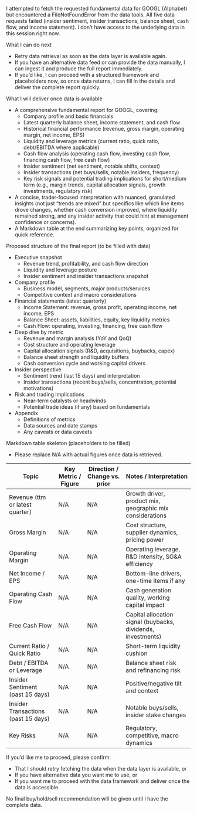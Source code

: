 I attempted to fetch the requested fundamental data for GOOGL (Alphabet) but encountered a FileNotFoundError from the data tools. All five data requests failed (insider sentiment, insider transactions, balance sheet, cash flow, and income statement). I don’t have access to the underlying data in this session right now.

What I can do next
- Retry data retrieval as soon as the data layer is available again.
- If you have an alternative data feed or can provide the data manually, I can ingest it and produce the full report immediately.
- If you’d like, I can proceed with a structured framework and placeholders now, so once data returns, I can fill in the details and deliver the complete report quickly.

What I will deliver once data is available
- A comprehensive fundamental report for GOOGL, covering:
  - Company profile and basic financials
  - Latest quarterly balance sheet, income statement, and cash flow
  - Historical financial performance (revenue, gross margin, operating margin, net income, EPS)
  - Liquidity and leverage metrics (current ratio, quick ratio, debt/EBITDA where applicable)
  - Cash flow analysis (operating cash flow, investing cash flow, financing cash flow, free cash flow)
  - Insider sentiment (net sentiment, notable shifts, context)
  - Insider transactions (net buys/sells, notable insiders, frequency)
  - Key risk signals and potential trading implications for short/medium term (e.g., margin trends, capital allocation signals, growth investments, regulatory risk)
- A concise, trader-focused interpretation with nuanced, granulated insights (not just “trends are mixed” but specifics like which line items drove changes, whether cash conversion improved, where liquidity remained strong, and any insider activity that could hint at management confidence or concerns).
- A Markdown table at the end summarizing key points, organized for quick reference.

Proposed structure of the final report (to be filled with data)
- Executive snapshot
  - Revenue trend, profitability, and cash flow direction
  - Liquidity and leverage posture
  - Insider sentiment and insider transactions snapshot
- Company profile
  - Business model, segments, major products/services
  - Competitive context and macro considerations
- Financial statements (latest quarterly)
  - Income Statement: revenue, gross profit, operating income, net income, EPS
  - Balance Sheet: assets, liabilities, equity, key liquidity metrics
  - Cash Flow: operating, investing, financing, free cash flow
- Deep dive by metric
  - Revenue and margin analysis (YoY and QoQ)
  - Cost structure and operating leverage
  - Capital allocation signals (R&D, acquisitions, buybacks, capex)
  - Balance sheet strength and liquidity buffers
  - Cash conversion cycle and working capital drivers
- Insider perspective
  - Sentiment trend (last 15 days) and interpretation
  - Insider transactions (recent buys/sells, concentration, potential motivations)
- Risk and trading implications
  - Near-term catalysts or headwinds
  - Potential trade ideas (if any) based on fundamentals
- Appendix
  - Definitions of metrics
  - Data sources and date stamps
  - Any caveats or data caveats

Markdown table skeleton (placeholders to be filled)
- Please replace N/A with actual figures once data is retrieved.

| Topic | Key Metric / Figure | Direction / Change vs. prior | Notes / Interpretation |
|---|---|---|---|
| Revenue (ttm or latest quarter) | N/A | N/A | Growth driver, product mix, geographic mix considerations |
| Gross Margin | N/A | N/A | Cost structure, supplier dynamics, pricing power |
| Operating Margin | N/A | N/A | Operating leverage, R&D intensity, SG&A efficiency |
| Net Income / EPS | N/A | N/A | Bottom-line drivers, one-time items if any |
| Operating Cash Flow | N/A | N/A | Cash generation quality, working capital impact |
| Free Cash Flow | N/A | N/A | Capital allocation signal (buybacks, dividends, investments) |
| Current Ratio / Quick Ratio | N/A | N/A | Short-term liquidity cushion |
| Debt / EBITDA or Leverage | N/A | N/A | Balance sheet risk and refinancing risk |
| Insider Sentiment (past 15 days) | N/A | N/A | Positive/negative tilt and context |
| Insider Transactions (past 15 days) | N/A | N/A | Notable buys/sells, insider stake changes |
| Key Risks | N/A | N/A | Regulatory, competitive, macro dynamics |

If you’d like me to proceed, please confirm:
- That I should retry fetching the data when the data layer is available, or
- If you have alternative data you want me to use, or
- If you want me to proceed with the data framework and deliver once the data is accessible.

No final buy/hold/sell recommendation will be given until I have the complete data.